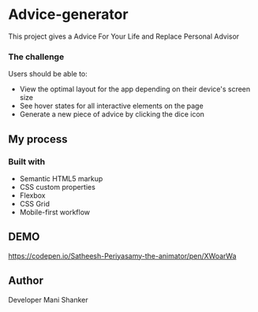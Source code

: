 # Advice-generator
This project gives a Advice For Your Life and Replace  Personal Advisor 

### The challenge

Users should be able to:

- View the optimal layout for the app depending on their device's screen size
- See hover states for all interactive elements on the page
- Generate a new piece of advice by clicking the dice icon


## My process

### Built with

- Semantic HTML5 markup
- CSS custom properties
- Flexbox
- CSS Grid
- Mobile-first workflow
  
## DEMO
https://codepen.io/Satheesh-Periyasamy-the-animator/pen/XWoarWa
## Author
Developer Mani Shanker

